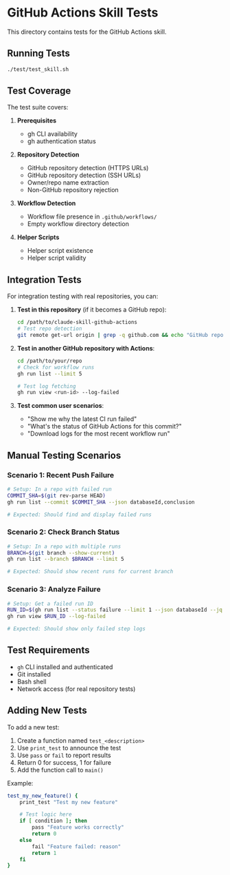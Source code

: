 # GitHub Actions Skill Tests

This directory contains tests for the GitHub Actions skill.

## Running Tests

```bash
./test/test_skill.sh
```

## Test Coverage

The test suite covers:

1. **Prerequisites**
   - gh CLI availability
   - gh authentication status

2. **Repository Detection**
   - GitHub repository detection (HTTPS URLs)
   - GitHub repository detection (SSH URLs)
   - Owner/repo name extraction
   - Non-GitHub repository rejection

3. **Workflow Detection**
   - Workflow file presence in `.github/workflows/`
   - Empty workflow directory detection

4. **Helper Scripts**
   - Helper script existence
   - Helper script validity

## Integration Tests

For integration testing with real repositories, you can:

1. **Test in this repository** (if it becomes a GitHub repo):
   ```bash
   cd /path/to/claude-skill-github-actions
   # Test repo detection
   git remote get-url origin | grep -q github.com && echo "GitHub repo detected"
   ```

2. **Test in another GitHub repository with Actions**:
   ```bash
   cd /path/to/your/repo
   # Check for workflow runs
   gh run list --limit 5

   # Test log fetching
   gh run view <run-id> --log-failed
   ```

3. **Test common user scenarios**:
   - "Show me why the latest CI run failed"
   - "What's the status of GitHub Actions for this commit?"
   - "Download logs for the most recent workflow run"

## Manual Testing Scenarios

### Scenario 1: Recent Push Failure
```bash
# Setup: In a repo with failed run
COMMIT_SHA=$(git rev-parse HEAD)
gh run list --commit $COMMIT_SHA --json databaseId,conclusion

# Expected: Should find and display failed runs
```

### Scenario 2: Check Branch Status
```bash
# Setup: In a repo with multiple runs
BRANCH=$(git branch --show-current)
gh run list --branch $BRANCH --limit 5

# Expected: Should show recent runs for current branch
```

### Scenario 3: Analyze Failure
```bash
# Setup: Get a failed run ID
RUN_ID=$(gh run list --status failure --limit 1 --json databaseId --jq '.[0].databaseId')
gh run view $RUN_ID --log-failed

# Expected: Should show only failed step logs
```

## Test Requirements

- `gh` CLI installed and authenticated
- Git installed
- Bash shell
- Network access (for real repository tests)

## Adding New Tests

To add a new test:

1. Create a function named `test_<description>`
2. Use `print_test` to announce the test
3. Use `pass` or `fail` to report results
4. Return 0 for success, 1 for failure
5. Add the function call to `main()`

Example:
```bash
test_my_new_feature() {
    print_test "Test my new feature"

    # Test logic here
    if [ condition ]; then
        pass "Feature works correctly"
        return 0
    else
        fail "Feature failed: reason"
        return 1
    fi
}
```
